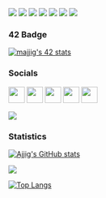 ![](https://img.shields.io/badge/OS-Linux-informational?style=flat&logo=linux&logoColor=white&color=2bbc8a)
![](https://img.shields.io/badge/Editor-VS_Code_/_Vim-informational?style=flat&logo=intellij-idea&logoColor=white&color=2bbc8a)
![](https://img.shields.io/badge/Code-C-informational?style=flat&logo=c&logoColor=white&color=2bbc8a)
![](https://img.shields.io/badge/Code-Python-informational?style=flat&logo=python&logoColor=white&color=2bbc8a)
![](https://img.shields.io/badge/Code-C++-informational?style=flat&logo=C&logoColor=white&color=2bbc8a)
![](https://img.shields.io/badge/Code-Make-informational?style=flat&logo=cmake&logoColor=white&color=2bbc8a)
![](https://img.shields.io/badge/Shell-Bash-informational?style=flat&logo=gnu-bash&logoColor=white&color=2bbc8a)

### 42 Badge
<a href="https://github.com/Ajjig?tab=repositories"><img src="https://badge.mediaplus.ma/darkblue/majjig" alt="majjig's 42 stats"/></a>
<p>


</p>


### Socials

<p align="left"> <a href="https://www.github.com/Ajjig" target="_blank" rel="noreferrer"><img src="https://raw.githubusercontent.com/danielcranney/readme-generator/main/public/icons/socials/github.svg" width="32" height="32" /></a>
<a href="http://www.instagram.com/_ajjig" target="_blank" rel="noreferrer"><img src="https://raw.githubusercontent.com/danielcranney/readme-generator/main/public/icons/socials/instagram.svg" width="32" height="32" /></a>
<a href="https://www.linkedin.com/in/ajjig" target="_blank" rel="noreferrer"><img src="https://raw.githubusercontent.com/danielcranney/readme-generator/main/public/icons/socials/linkedin.svg" width="32" height="32" /></a>
<a href="https://www.twitter.com/4jjig" target="_blank" rel="noreferrer"><img src="https://raw.githubusercontent.com/danielcranney/readme-generator/main/public/icons/socials/twitter.svg" width="32" height="32" /></a>
<a href="https://hackerrank.com/ajjig" target="_blank" rel="noreferrer"><img src="https://raw.githubusercontent.com/rahuldkjain/github-profile-readme-generator/master/src/images/icons/Social/hackerrank.svg" width="32" height="32" /></a>
</p>

<a href="https://www.twitter.com/4jjig" target="_blank" rel="noreferrer"><img
src="https://img.shields.io/twitter/follow/4jjig?logo=twitter&style=for-the-badge&color=6366f1&labelColor=f9f9f9f9"
/></a>

### Statistics

<a href="http://www.github.com/Ajjig"><img src="https://github-readme-stats.vercel.app/api?username=Ajjig&show_icons=true&hide=issues,&count_private=true&title_color=6366f1&text_color=0891b2&icon_color=6366f1&bg_color=ffffff&hide_border=true&show_icons=true" alt="Ajjig's GitHub stats" /></a>

<a href="http://www.github.com/Ajjig"><img src="https://github-readme-streak-stats.herokuapp.com/?user=Ajjig&stroke=0891b2&background=ffffff&ring=6366f1&fire=6366f1&currStreakNum=0891b2&currStreakLabel=6366f1&sideNums=0891b2&sideLabels=0891b2&dates=0891b2&hide_border=true" /></a>

[![Top Langs](https://github-readme-stats.vercel.app/api/top-langs/?username=Ajjig&layout=compact)](https://github.com/anuraghazra/github-readme-stats)
